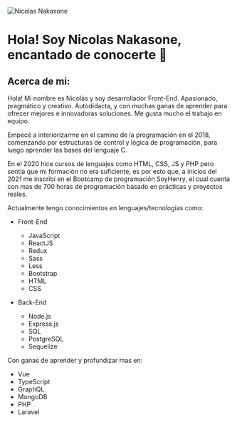 <!--
**NicolasNakasone/NicolasNakasone** is a ✨ _special_ ✨ repository because its `README.md` (this file) appears on your GitHub profile.

Here are some ideas to get you started:

- 🔭 I’m currently working on ...
- 🌱 I’m currently learning ...
- 👯 I’m looking to collaborate on ...
- 🤔 I’m looking for help with ...
- 💬 Ask me about ...
- 📫 How to reach me: ...
- 😄 Pronouns: ...
- ⚡ Fun fact: ...
-->
![Nicolas Nakasone](https://i.ibb.co/Q8v7zbF/1624811591500.jpg/)
<!-- [![Nicolas Nakasone](https://i.ibb.co/Q8v7zbF/1624811591500.jpg/)](https://i.ibb.co/Q8v7zbF/1624811591500.jpg) -->
<!-- ![Esta es una imagen de ejemplo](https://www.linkedin.com/in/nicolasnakasone/detail/background-image/) -->

# Hola! Soy Nicolas Nakasone, encantado de conocerte 👋

## Acerca de mi:

Hola! Mi nombre es Nicolás y soy desarrollador Front-End. Apasionado, pragmático y creativo. Autodidacta, y con muchas ganas de aprender para ofrecer mejores e innovadoras soluciones. Me gusta mucho el trabajo en equipo.

Empecé a interiorizarme en el camino de la programación en el 2018, comenzando por estructuras de control y lógica de programación, para luego aprender las bases del lenguaje C.

En el 2020 hice cursos de lenguajes como HTML, CSS, JS y PHP pero sentía que mi formación no era suficiente, es por esto que, a inicios del 2021 me inscribí en el Bootcamp de programación SoyHenry, el cual cuenta con mas de 700 horas de programación basado en prácticas y proyectos reales.

Actualmente tengo conocimientos en lenguajes/tecnologías como:
- Front-End
  - JavaScript
  - ReactJS
  - Redux
  - Sass
  - Less
  - Bootstrap
  - HTML
  - CSS

- Back-End
  - Node.js
  - Express.js
  - SQL
  - PostgreSQL
  - Sequelize

Con ganas de aprender y profundizar mas en:
- Vue
- TypeScript
- GraphQL
- MongoDB
- PHP
- Laravel
